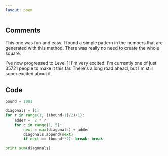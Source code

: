 ```yaml
---
layout: poem
---
```


## Comments

This one was fun and easy. I found a simple pattern in the numbers that are
generated with this method. There was really no need to create the whole
square.

I've now progressed to Level 1! I'm very excited! I'm currently one of just
35721 people to make it this far. There's a long road ahead, but I'm still
super excited about it.

## Code

```python
bound = 1001

diagonals = [1]
for r in range(1, ((bound-1)/2)+1):
	adder =  2 * r
	for c in range(1, 5):
		next = max(diagonals) + adder
		diagonals.append(next)
		if next == (bound**2): break; break
		
print sum(diagonals)
```
